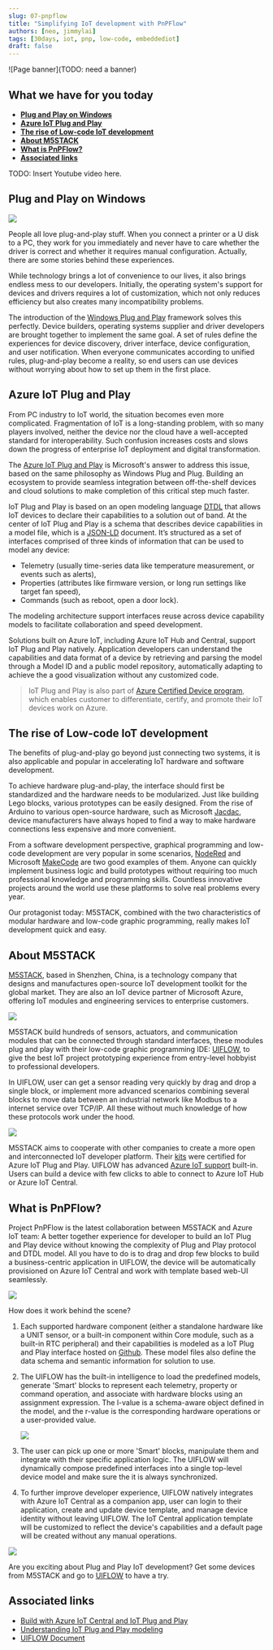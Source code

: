 ```yaml
---
slug: 07-pnpflow
title: "Simplifying IoT development with PnPFlow"
authors: [neo, jimmylai]
tags: [30days, iot, pnp, low-code, embeddediot]
draft: false
---
```


<head>
  <meta name="twitter:url" content="https://julyot.dev/blog/07-pnpflow" />
  <meta name="twitter:title" content="Plug and Play IoT device development with PnPFlow" />
  <meta name="twitter:description" content="Plug and Play IoT device development with PnPFlow" />
  <meta name="twitter:image" content="https://julyot.dev/img/png/JulyOT-banner-1-nanoframework.png" />
  <meta name="twitter:card" content="summary_large_image" />
  <meta name="twitter:creator" content="@jimbobbennett" />
  <meta name="twitter:site" content="@AzureAdvocates" /> 
  <link rel="canonical" href="https://julyot.dev/blog/07-pnpflow" />
</head>

![Page banner](TODO: need a banner)

## What we have for you today

* [**Plug and Play on Windows**](#plug-and-play-story-on-windows)
* [**Azure IoT Plug and Play**](#azure-iot-plug-and-play)
* [**The rise of Low-code IoT development**](#the-rise-of-low-code-iot-development)
* [**About M5STACK**](#about-m5stack)
* [**What is PnPFlow?**](#what-is-pnpflow)
* [**Associated links**](#associated-links)

TODO: Insert Youtube video here.

## Plug and Play on Windows

![](https://www.wikihow.com/images/thumb/a/a8/Connect-a-Printer-to-Your-Computer-Step-14-Version-2.jpg/aid103232-v4-728px-Connect-a-Printer-to-Your-Computer-Step-14-Version-2.jpg.webp)

People all love plug-and-play stuff. When you connect a printer or a U disk to a PC, they work for you immediately and never have to care whether the driver is correct and whether it requires manual configuration. Actually, there are some stories behind these experiences.

While technology brings a lot of convenience to our lives, it also brings endless mess to our developers. Initially, the operating system's support for devices and drivers requires a lot of customization, which not only reduces efficiency but also creates many incompatibility problems.

The introduction of the [Windows Plug and Play](https://docs.microsoft.com/en-us/windows-hardware/drivers/kernel/introduction-to-plug-and-play) framework solves this perfectly. Device builders, operating systems supplier and driver developers are brought together to implement the same goal. A set of rules define the experiences for device discovery, driver interface, device configuration, and user notification. When everyone communicates according to unified rules, plug-and-play become a reality, so end users can use devices without worrying about how to set up them in the first place.

## Azure IoT Plug and Play

From PC industry to IoT world, the situation becomes even more complicated. Fragmentation of IoT is a long-standing problem, with so many players involved, neither the device nor the cloud have a well-accepted standard for interoperability. Such confusion increases costs and slows down the progress of enterprise IoT deployment and digital transformation.

The [Azure IoT Plug and Play](https://docs.microsoft.com/en-us/azure/iot-develop/overview-iot-plug-and-play) is Microsoft's answer to address this issue, based on the same philosophy as Windows Plug and Plug. Building an ecosystem to provide seamless integration between off-the-shelf devices and cloud solutions to make completion of this critical step much faster.

IoT Plug and Play is based on an open modeling language [DTDL](https://github.com/Azure/opendigitaltwins-dtdl/blob/master/DTDL/v2/dtdlv2.md) that allows IoT devices to declare their capabilities to a solution out of band. At the center of IoT Plug and Play is a schema that describes device capabilities in a model file, which is a [JSON-LD](https://json-ld.org/) document. It’s structured as a set of interfaces comprised of three kinds of information that can be used to model any device:

- Telemetry (usually time-series data like temperature measurement, or events such as alerts), 
- Properties (attributes like firmware version, or long run settings like target fan speed), 
- Commands (such as reboot, open a door lock).

The modeling architecture support interfaces reuse across device capability models to facilitate collaboration and speed development.

Solutions built on Azure IoT, including Azure IoT Hub and Central, support IoT Plug and Play natively. Application developers can understand the capabilities and data format of a device by retrieving and parsing the model through a Model ID and a public model repository, automatically adapting to achieve the a good visualization without any customized code.

> IoT Plug and Play is also part of [Azure Certified Device program](https://www.microsoft.com/azure/partners/azure-certified-device), which enables customer to differentiate, certify, and promote their  IoT devices work on Azure. 

## The rise of Low-code IoT development

The benefits of plug-and-play go beyond just connecting two systems, it is also applicable and popular in accelerating IoT hardware and software development.

To achieve hardware plug-and-play, the interface should first be standardized and the hardware needs to be modularized. Just like building Lego blocks, various prototypes can be easily designed. From the rise of Arduino to various open-source hardware, such as Microsoft [Jacdac](https://microsoft.github.io/jacdac-docs/), device manufacturers have always hoped to find a way to make hardware connections less expensive and more convenient.

From a software development perspective, graphical programming and low-code development are very popular in some scenarios, [NodeRed](https://nodered.org/) and Microsoft [MakeCode](https://www.microsoft.com/en-us/makecode) are two good examples of them. Anyone can quickly implement business logic and build prototypes without requiring too much professional knowledge and programming skills. Countless innovative projects around the world use these platforms to solve real problems every year.

Our protagonist today: M5STACK, combined with the two characteristics of modular hardware and low-code graphic programming, really makes IoT development quick and easy.

## About M5STACK

[M5STACK](https://m5stack.com/), based in Shenzhen, China, is a technology company that designs and manufactures open-source IoT development toolkit for the global market. They are also an IoT device partner of Microsoft Azure, offering IoT modules and engineering services to enterprise customers.

![](../static/img/png/m5stackdevice.png)

M5STACK build hundreds of sensors, actuators, and communication modules that can be connected through standard interfaces, these modules plug and play with their low-code graphic programming IDE: [UIFLOW](https://flow.m5stack.com), to give the best IoT project prototyping experience from entry-level hobbyist to professional developers.

In UIFLOW, user can get a sensor reading very quickly by drag and drop a single block, or implement more advanced scenarios combining several blocks to move data between an industrial network like Modbus to a internet service over TCP/IP. All these without much knowledge of how these protocols work under the hood.

![](../static/img/png/uiflow.png)

M5STACK aims to cooperate with other companies to create a more open and interconnected IoT developer platform. Their [kits](https://devicecatalog.azure.com/devices/84fe4cc3-cdf1-48a1-8b58-07685890f359) were certified for Azure IoT Plug and Play. UIFLOW has advanced [Azure IoT support](https://docs.m5stack.com/en/uiflow/iotcloud/azure) built-in. Users can build a device with few clicks to able to connect to Azure IoT Hub or Azure IoT Central.

## What is PnPFlow?

Project PnPFlow is the latest collaboration between M5STACK and Azure IoT team: A better together experience for developer to build an IoT Plug and Play device without knowing the complexity of Plug and Play protocol and DTDL model. All you have to do is to drag and drop few blocks to build a business-centric application in UIFLOW, the device will be automatically provisioned on Azure IoT Central and work with template based web-UI seamlessly.

![](../static/img/png/pnpflowbanner.png)

How does it work behind the scene?

1. Each supported hardware component (either a standalone hardware like a UNIT sensor, or a built-in component within Core module, such as a built-in RTC peripheral) and their capabilities is modeled as a IoT Plug and Play interface hosted on [Github](https://github.com/m5stack/M5-iot-plugandplay-models). These model files also define the data schema and semantic information for solution to use.

2. The UIFLOW has the built-in intelligence to load the predefined models, generate 'Smart' blocks to represent each telemetry, property or command operation, and associate with hardware blocks using an assignment expression. The l-value is a schema-aware object defined in the model, and the r-value is the corresponding hardware operations or a user-provided value. 

    ![](../static/img/png/pnpflowblock.png)

3. The user can pick up one or more 'Smart' blocks, manipulate them and integrate with their specific application logic. The UIFLOW will dynamically compose predefined interfaces into a single top-level device model and make sure the it is always synchronized.

4. To further improve developer experience, UIFLOW natively integrates with Azure IoT Central as a companion app, user can login to their application, create and update device template, and manage device identity without leaving UIFLOW. The IoT Central application template will be customized to reflect the device's capabilities and a default page will be created without any manual operations.

![](../static/img/gif/pnpflow-iotcentral.gif)

Are you exciting about Plug and Play IoT development? Get some devices from M5STACK and go to [UIFLOW](https://flow.m5stack.com) to have a try.

## Associated links

* [Build with Azure IoT Central and IoT Plug and Play](https://azure.microsoft.com/en-us/blog/build-with-azure-iot-central-and-iot-plug-and-play/)
* [Understanding IoT Plug and Play modeling](https://docs.microsoft.com/en-us/azure/iot-develop/concepts-modeling-guide)
* [UIFLOW Document](https://docs.m5stack.com/en/quick_start/m5core/uiflow)